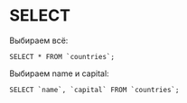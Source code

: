 # SELECT

Выбираем всё:

    SELECT * FROM `countries`;

Выбираем name и capital:

    SELECT `name`, `capital` FROM `countries`;
